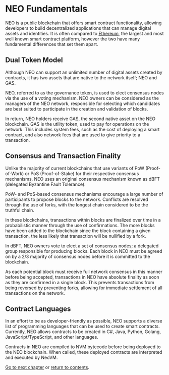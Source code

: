 # NEO Fundamentals

NEO is a public blockchain that offers smart contract functionality, allowing developers to build decentralized applications that can manage digital assets and identities. It is often compared to [Ethereum](https://www.ethereum.org/), the largest and most well known smart contract platform, however the two have many fundamental differences that set them apart.

## Dual Token Model

Although NEO can support an unlimited number of digital assets created by contracts, it has two assets that are native to the network itself; NEO and GAS.

NEO, referred to as the governance token, is used to elect consensus nodes via the use of a voting mechanism. NEO owners can be considered as the managers of the NEO network, responsible for selecting which candidates are best suited to participate in the creation and validation of blocks.

In return, NEO holders receive GAS, the second native asset on the NEO blockchain. GAS is the utility token, used to pay for operations on the network. This includes system fees, such as the cost of deploying a smart contract, and also network fees that are used to give priority to a transaction.

## Consensus and Transaction Finality

Unlike the majority of current blockchains that use variants of PoW (Proof-of-Work) or PoS (Proof-of-Stake) for their respective consensus mechanisms, NEO uses an original consensus mechanism known as dBFT (delegated Byzantine Fault Tolerance).

PoW- and PoS-based consensus mechanisms encourage a large number of participants to propose blocks to the network. Conflicts are resolved through the use of forks, with the longest chain considered to be the truthful chain. 

In these blockchains, transactions within blocks are finalized over time in a probabilistic manner through the use of confirmations. The more blocks have been added to the blockchain since the block containing a given transaction, the less likely that transaction will be nullified by a fork.

In dBFT, NEO owners vote to elect a set of consensus nodes; a delegated group responsible for producing blocks. Each block in NEO must be agreed on by a 2/3 majority of consensus nodes before it is committed to the blockchain. 

As each potential block must receive full network consensus in this manner before being accepted, transactions in NEO have absolute finality as soon as they are confirmed in a single block. This prevents transactions from being reversed by preventing forks, allowing for immediate settlement of all transactions on the network.

## Contract Languages

In an effort to be as developer-friendly as possible, NEO supports a diverse list of programming languages that can be used to create smart contracts. Currently, NEO allows contracts to be created in C#, Java, Python, Golang, JavaScript/TypeScript, and other languages.

Contracts in NEO are compiled to NVM bytecode before being deployed to the NEO blockchain. When called, these deployed contracts are interpreted and executed by NeoVM.

[Go to next chapter](../2-wallet/1-Introduction_to_wallets.md) or [return to contents](../index.md).

